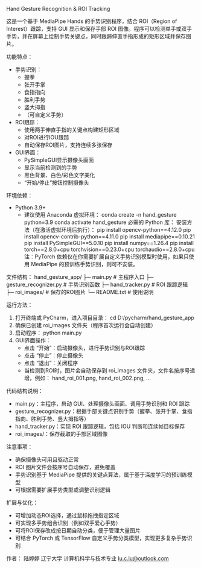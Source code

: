 Hand Gesture Recognition & ROI Tracking

这是一个基于 MediaPipe Hands 的手势识别程序，结合 ROI（Region of Interest）跟踪，支持 GUI 显示和保存手部 ROI 图像。程序可以检测单手或双手手势，并在屏幕上绘制手势关键点，同时跟踪伸直手指形成的矩形区域并保存图片。

功能特点：
- 手势识别：
  - 握拳
  - 张开手掌
  - 食指指向
  - 胜利手势
  - 竖大拇指
  - （可自定义手势）
- ROI跟踪：
  - 使用两手伸直手指的关键点构建矩形区域
  - 对ROI进行IOU跟踪
  - 自动保存ROI图片，支持连续多张保存
- GUI界面：
  - PySimpleGUI显示摄像头画面
  - 显示当前检测到的手势
  - 黑色背景、白色/彩色文字美化
  - “开始/停止”按钮控制摄像头

环境依赖：
- Python 3.9+
  - 建议使用 Anaconda 虚拟环境：
    conda create -n hand_gesture python=3.9
    conda activate hand_gesture
  必需的 Python 库：
  安装方法（在激活虚拟环境后执行）：
  pip install opencv-python==4.12.0
  pip install opencv-contrib-python==4.11.0
  pip install mediapipe==0.10.21
  pip install PySimpleGUI==5.0.10
  pip install numpy==1.26.4
  pip install torch==2.8.0+cpu torchvision==0.23.0+cpu torchaudio==2.8.0+cpu
  注：PyTorch 依赖仅在你需要扩展自定义手势识别模型时使用，如果只使用 MediaPipe 的预训练手势识别，则可不安装。

文件结构：
hand_gesture_app/
├─ main.py                  # 主程序入口
├─ gesture_recognizer.py    # 手势识别函数
├─ hand_tracker.py          # ROI 跟踪逻辑
├─ roi_images/              # 保存的ROI图片
└─ README.txt               # 使用说明

运行方法：
1. 打开终端或 PyCharm，进入项目目录：
   cd D:/pycharm/hand_gesture_app
2. 确保已创建 roi_images 文件夹（程序首次运行会自动创建）
3. 启动程序：
   python main.py
4. GUI界面操作：
   - 点击 “开始”：启动摄像头，进行手势识别与ROI跟踪
   - 点击 “停止”：停止摄像头
   - 点击 “退出”：关闭程序
   - 当检测到ROI时，图片会自动保存到 roi_images 文件夹，文件名按序号递增，例如：
     hand_roi_001.png, hand_roi_002.png, ...

代码结构说明：
- main.py：主程序，启动 GUI、处理摄像头画面、调用手势识别和 ROI 跟踪
- gesture_recognizer.py：根据手部关键点识别手势（握拳、张开手掌、食指指向、胜利手势、竖大拇指等）
- hand_tracker.py：实现 ROI 跟踪逻辑，包括 IOU 判断和连续帧目标保存
- roi_images/：保存截取的手部区域图像

注意事项：
- 确保摄像头可用且驱动正常
- ROI 图片文件会按序号自动保存，避免覆盖
- 手势识别基于 MediaPipe 提供的关键点算法，属于基于深度学习的预训练模型
- 可根据需要扩展手势类型或调整识别逻辑

扩展与优化：
- 可增加动态ROI选择，通过鼠标拖拽指定区域
- 可实现多手势组合识别（例如双手爱心手势）
- 可将ROI保存改成按日期自动分类，便于管理大量图片
- 可结合 PyTorch 或 TensorFlow 自定义手势分类模型，实现更多复杂手势识别

作者：
陆婷婷
辽宁大学 计算机科学与技术专业
lu.c.lu@outlook.com
